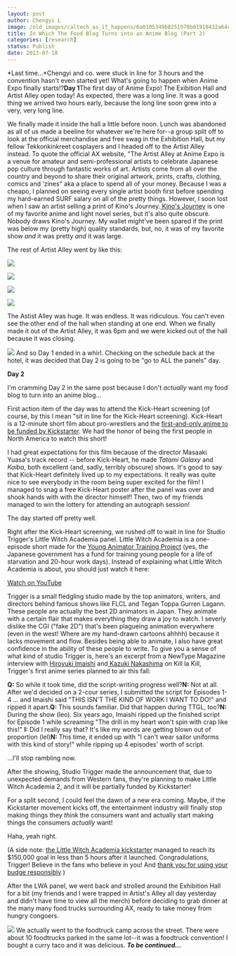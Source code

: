 ```yaml
---
layout: post
author: Chengyi L
image: /old_images/caltech_as_it_happens/6a0105349b8251970b01910432a64c970c.jpg
title: In Which The Food Blog Turns into an Anime Blog (Part 2)
categories: [research]
status: Publish
date: 2013-07-18
---
```



*Last time...*Chengyi and co. were stuck in line for 3 hours and the convention hasn't even started yet! What's going to happen when Anime Expo finally starts!?**Day 1**The first day of Anime Expo! The Exibition Hall and Artist Alley open today! As expected, there was a long line. It was a good thing we arrived two hours early, because the long line soon grew into a very, very long line.

We finally made it inside the hall a little before noon. Lunch was abandoned as all of us made a beeline for whatever we're here for--a group split off to look at the official merchandise and free swag in the Exhibition Hall, but my fellow Tekkonkinkreet cosplayers and I headed off to the Artist Alley instead. To quote the official AX website, "The Artist Alley at Anime Expo is a venue for amateur and semi-professional artists to celebrate Japanese pop culture through fantastic works of art. Artists come from all over the country and beyond to share their original artwork, prints, crafts, clothing, comics and ‘zines" aka a place to spend all of your money. Because I was a cheapo, I planned on seeing every single artist booth first before spending my hard-earned SURF salary on all of the pretty things. However, I soon lost when I saw an artist selling a print of Kino's Journey.[ Kino's Journey](https://www.animenewsnetwork.com/encyclopedia/anime.php?id=1965) is one of my favorite anime and light novel series, but it's also quite obscure. Nobody draws Kino's Journey. My wallet might've been spared if the print was below my (pretty high) quality standards, but, no, it was of my favorite show *and* it was pretty *and* it was large. 

The rest of Artist Alley went by like this: 


![](/old_images/6a0105349b8251970b01901e3c86e4970b-800wi.jpg)


![](/old_images/6a0105349b8251970b0192abfbd18a970d-800wi.jpg)


![](/old_images/6a0105349b8251970b01910432a407970c-800wi.jpg)


![](/old_images/6a0105349b8251970b0192abfbd386970d-800wi.jpg)

The Astist Alley was huge. It was endless. It was ridiculous. You can't even see the other end of the hall when standing at one end. When we finally made it out of the Artist Alley, it was 6pm and we were kicked out of the hall because it was closing. 


![](/old_images/caltech_as_it_happens/6a0105349b8251970b01910432adbe970c.jpg)
And so Day 1 ended in a whirl. Checking on the schedule back at the hotel, it was decided that Day 2 is going to be "go to ALL the panels" day. 

**Day 2**

I'm cramming Day 2 in the same post because I don't *actually* want my food blog to turn into an anime blog... 

First action item of the day was to attend the Kick-Heart screening (of course, by this I mean "sit in line for the Kick-Heart screening). Kick-Heart is a 12-minute short film about pro-wrestlers and the [first-and-only anime to be funded by Kickstarter](https://www.kickstarter.com/projects/production-ig/masaaki-yuasas-kick-heart). We had the honor of being the first people in North America to watch this short! 

I had great expectations for this film because of the director Masaaki Yuasa's track record -- before Kick-Heart, he made *Tatami Galaxy* and *Kaiba*, both excellent (and, sadly, terribly obscure) shows. It's good to say that Kick-Heart definitely lived up to my expectations. It really was quite nice to see everybody in the room being super excited for the film! I managed to snag a free Kick-Heart poster after the panel was over and shook hands with with the director himself! Then, two of my friends managed to win the lottery for attending an autograph session! 

The day started off pretty well. 

Right after the Kick-Heart screening, we rushed off to wait in line for Studio Trigger's Little Witch Academia panel. Little Witch Academia is a one-episode short made for the [Young Animator Training Project](https://en.wikipedia.org/wiki/Anime_Mirai) (yes, the Japanese government has a fund for training young people for a life of starvation and 20-hour work days). Instead of explaining what Little Witch Academia is about, you should just watch it here:

[Watch on YouTube](https://www.youtube.com/watch?v=RBlqxEIJ_Cg) 

Trigger is a small fledgling studio made by the top animators, writers, and directors behind famous shows like FLCL and Tegan Toppa Gurren Lagann. These people are actually the best 2D animators in Japan. They animate with a certain flair that makes everything they draw a joy to watch. I severly dislike the CGI ("fake 2D") that's been plagueing animation everywhere (even in the west! Where are my hand-drawn cartoons ahhhh) because it lacks movement and flow. 
Besides being able to animate, I also have great confidence in the ability of these people to write. To give you a sense of what kind of studio Trigger is, here's an excerpt from a NewType Magazine interview with [Hiroyuki Imaishi](https://en.wikipedia.org/wiki/Hiroyuki_Imaishi) and[ Kazuki Nakashima](https://en.wikipedia.org/wiki/Kazuki_Nakashima) on Kill la Kill, Trigger's first anime series planned to air this fall:

**Q:** So while it took time, did the script-writing progress well?**N:** 
Not at all. After we'd decided on a 2-cour series, I submitted the 
script for Episodes 1-4 … and Imaishi said "THIS ISN'T THE KIND OF WORK I
 WANT TO DO!" and ripped it apart.**Q:** This sounds familiar. Did that happen during TTGL, too?**N:**
 During the show (leo). Six years ago, Imaishi ripped up the finished 
script for Episode 1 while screaming "The drill in my heart won't spin 
with crap like this!" **I:** Did I really say that? It's like my words are getting blown out of proportion (lel)**N:**
 This time, it ended up with "I can't wear sailor uniforms with this 
kind of story!" while ripping up 4 episodes' worth of script.

...I'll stop rambling now. 

After the showing, Studio Trigger made the announcement that, due to unexpected demands from Western fans, they're planning to make Little Witch Academia 2, and it will be partially funded by Kickstarter!

For a split second, I could feel the dawn of a new era coming. Maybe, if the Kickstarter movement kicks off, the entertainment industry will finally stop making things they *think* the consumers want and actually start making things the consumers *actually* want! 

Haha, yeah right. 

(A side note: [the Little Witch Academia kickstarter](https://www.kickstarter.com/projects/1311401276/little-witch-academia-2) managed to reach its $150,000 goal in less than 5 hours after it launched. Congradulations, Trigger! Believe in the fans who believe in you! And [thank you for using your budge responsibly](https://www.kickstarter.com/projects/1311401276/little-witch-academia-2/posts/535690) ) 

After the LWA panel, we went back and strolled around the Exhibition Hall for a bit (my friends and I were trapped in Artist's Alley all day yesterday and didn't have time to view all the merch) before deciding to grab dinner at the many many food trucks surrounding AX, ready to take money from hungry congoers. 


![](/old_images/caltech_as_it_happens/6a0105349b8251970b0192abfee1fe970d.jpg)
We actually went to the foodtruck camp across the street. There were about 10 foodtrucks parked in the same lot--it was a foodtruck convention! I bought a curry taco and it was delicious. 
***To be continued...***

